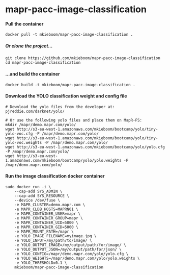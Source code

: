 # mapr-pacc-image-classification


#### Pull the container
```
docker pull -t mkieboom/mapr-pacc-image-classification .
```


##### Or clone the project...
```
git clone https://github.com/mkieboom/mapr-pacc-image-classification  
cd mapr-pacc-image-classification  
```

#### ...and build the container
```
docker build -t mkieboom/mapr-pacc-image-classification .
```

#### Download the YOLO classification weight and config file
```
# Download the yolo files from the developer at: pjreddie.com/darknet/yolo/

# Or use the following yolo files and place them on MapR-FS:
mkdir /mapr/demo.mapr.com/yolo/
wget http://s3-eu-west-1.amazonaws.com/mkieboom/bootcamp/yolo/tiny-yolo-voc.cfg -P /mapr/demo.mapr.com/yolo/
wget http://s3-eu-west-1.amazonaws.com/mkieboom/bootcamp/yolo/tiny-yolo-voc.weights -P /mapr/demo.mapr.com/yolo/
wget http://s3-eu-west-1.amazonaws.com/mkieboom/bootcamp/yolo/yolo.cfg -P /mapr/demo.mapr.com/yolo/
wget http://s3-eu-west-1.amazonaws.com/mkieboom/bootcamp/yolo/yolo.weights -P /mapr/demo.mapr.com/yolo/
```

#### Run the image classification docker container
```
sudo docker run -i \
	--cap-add SYS_ADMIN \
	--cap-add SYS_RESOURCE \
	--device /dev/fuse \
	-e MAPR_CLUSTER=demo.mapr.com \
	-e MAPR_CLDB_HOSTS=MAPRN01 \
	-e MAPR_CONTAINER_USER=mapr \
	-e MAPR_CONTAINER_GROUP=mapr \
	-e MAPR_CONTAINER_UID=5000 \
	-e MAPR_CONTAINER_GID=5000 \
	-e MAPR_MOUNT_PATH=/mapr \
	-e YOLO_IMAGE_FILENAME=myimage.jpg \
	-e YOLO_INPUT=/my/path/to/image/ \
	-e YOLO_OUTPUT_IMAGE=/my/output/path/for/image/ \
	-e YOLO_OUTPUT_JSON=/my/output/path/for/json/ \
	-e YOLO_CONFIG=/mapr/demo.mapr.com/yolo/yolo.cfg \
	-e YOLO_WEIGHTS=/mapr/demo.mapr.com/yolo/yolo.weights \
	-e YOLO_THRESHOLD=0.1 \
	mkieboom/mapr-pacc-image-classification
```




